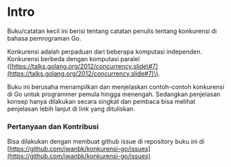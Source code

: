 # Intro

Buku/catatan kecil ini berisi tentang catatan penulis tentang konkurensi di bahasa pemrograman Go. 

Konkurensi adalah perpaduan dari beberapa komputasi independen. Konkurensi berbeda dengan komputasi paralel \([https://talks.golang.org/2012/concurrency.slide\#7](https://talks.golang.org/2012/concurrency.slide#7)\).

Buku ini berusaha menampilkan dan menjelaskan contoh-contoh konkurensi di Go untuk programmer pemula hingga menengah. Sedangkan penjelasan konsep hanya dilakukan secara singkat dan pembaca bisa melihat penjelasan lebih lanjut di link yang dituliskan.

### Pertanyaan dan Kontribusi

Bisa dilakukan dengan membuat github issue di repository buku ini di [https://github.com/iwanbk/konkurensi-go/issues](https://github.com/iwanbk/konkurensi-go/issues)





